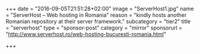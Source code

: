 +++
date = "2016-09-05T21:51:28+02:00"
image = "ServerHost1.jpg"
name = "ServerHost – Web hosting in Romania"
reason = "kindly hosts another Romanian repository at their server framework."
subcategory = "tier2"
title = "serverhost"
type = "sponsor-post"
category = "mirror"
sponsorurl = "http://www.serverhost.ro/web-hosting-bucuresti-romania.html"

+++

